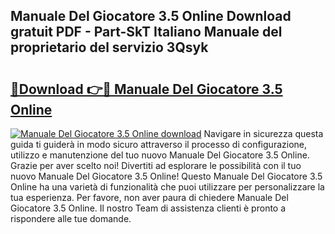 ## Manuale Del Giocatore 3.5 Online Download gratuit PDF - Part-SkT Italiano Manuale del proprietario del servizio 3Qsyk

# <h2><a href="http://df99our.blite.top/?on=Manuale+Del+Giocatore+3.5+Online">🔗Download 👉🔴 Manuale Del Giocatore 3.5 Online</a></h2>

[![Manuale Del Giocatore 3.5 Online download](https://i.imgur.com/lujVjoI.png)](http://df99our.blite.top/?on=Manuale+Del+Giocatore+3.5+Online)
Navigare in sicurezza questa guida ti guiderà in modo sicuro attraverso il processo di configurazione, utilizzo e manutenzione del tuo nuovo Manuale Del Giocatore 3.5 Online. Grazie per aver scelto noi! Divertiti ad esplorare le possibilità con il tuo nuovo Manuale Del Giocatore 3.5 Online! Questo Manuale Del Giocatore 3.5 Online ha una varietà di funzionalità che puoi utilizzare per personalizzare la tua esperienza. Per favore, non aver paura di chiedere Manuale Del Giocatore 3.5 Online. Il nostro Team di assistenza clienti è pronto a rispondere alle tue domande.
